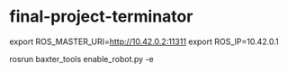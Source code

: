 # final-project-terminator


export ROS_MASTER_URI=http://10.42.0.2:11311
export ROS_IP=10.42.0.1

rosrun baxter_tools enable_robot.py -e
